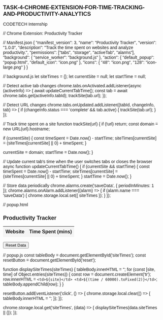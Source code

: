 # TASK-4-CHROME-EXTENSION-FOR-TIME-TRACKING-AND-PRODUCTIVITY-ANALYTICS
CODETECH Internship 

// Chrome Extension: Productivity Tracker

// Manifest.json
{
  "manifest_version": 3,
  "name": "Productivity Tracker",
  "version": "1.0.0",
  "description": "Track the time spent on websites and analyze productivity.",
  "permissions": ["tabs", "storage", "activeTab", "alarms"],
  "background": {
    "service_worker": "background.js"
  },
  "action": {
    "default_popup": "popup.html",
    "default_icon": "icon.png"
  },
  "icons": {
    "48": "icon.png",
    "128": "icon-large.png"
  }
}

// background.js
let siteTimes = {};
let currentSite = null;
let startTime = null;

// Detect active tab changes
chrome.tabs.onActivated.addListener(async (activeInfo) => {
  await updateCurrentTabTime();
  const tab = await chrome.tabs.get(activeInfo.tabId);
  trackSite(tab.url);
});

// Detect URL changes
chrome.tabs.onUpdated.addListener((tabId, changeInfo, tab) => {
  if (changeInfo.status === 'complete' && tab.active) {
    trackSite(tab.url);
  }
});

// Track time spent on a site
function trackSite(url) {
  if (!url) return;
  const domain = new URL(url).hostname;

  if (currentSite) {
    const timeSpent = Date.now() - startTime;
    siteTimes[currentSite] = (siteTimes[currentSite] || 0) + timeSpent;
  }

  currentSite = domain;
  startTime = Date.now();
}

// Update current tab's time when the user switches tabs or closes the browser
async function updateCurrentTabTime() {
  if (currentSite && startTime) {
    const timeSpent = Date.now() - startTime;
    siteTimes[currentSite] = (siteTimes[currentSite] || 0) + timeSpent;
  }
  startTime = Date.now();
}

// Store data periodically
chrome.alarms.create('saveData', { periodInMinutes: 1 });
chrome.alarms.onAlarm.addListener((alarm) => {
  if (alarm.name === 'saveData') {
    chrome.storage.local.set({ siteTimes });
  }
});

// popup.html
<!DOCTYPE html>
<html lang="en">
<head>
  <meta charset="UTF-8">
  <meta name="viewport" content="width=device-width, initial-scale=1.0">
  <title>Productivity Tracker</title>
  <style>
    body {
      font-family: Arial, sans-serif;
      margin: 0;
      padding: 10px;
    }
    h1 {
      font-size: 18px;
      margin-bottom: 10px;
    }
    table {
      width: 100%;
      border-collapse: collapse;
    }
    th, td {
      text-align: left;
      padding: 8px;
    }
    th {
      background-color: #f4f4f4;
    }
    tr:nth-child(even) {
      background-color: #f9f9f9;
    }
  </style>
</head>
<body>
  <h1>Productivity Tracker</h1>
  <table>
    <thead>
      <tr>
        <th>Website</th>
        <th>Time Spent (mins)</th>
      </tr>
    </thead>
    <tbody id="siteTimes"></tbody>
  </table>
  <button id="reset">Reset Data</button>
  <script src="popup.js"></script>
</body>
</html>

// popup.js
const tableBody = document.getElementById('siteTimes');
const resetButton = document.getElementById('reset');

function displaySiteTimes(siteTimes) {
  tableBody.innerHTML = '';
  for (const [site, time] of Object.entries(siteTimes)) {
    const row = document.createElement('tr');
    row.innerHTML = `
      <td>${site}</td>
      <td>${(time / 60000).toFixed(2)}</td>
    `;
    tableBody.appendChild(row);
  }
}

resetButton.addEventListener('click', () => {
  chrome.storage.local.clear(() => {
    tableBody.innerHTML = '';
  });
});

chrome.storage.local.get('siteTimes', (data) => {
  displaySiteTimes(data.siteTimes || {});
});
